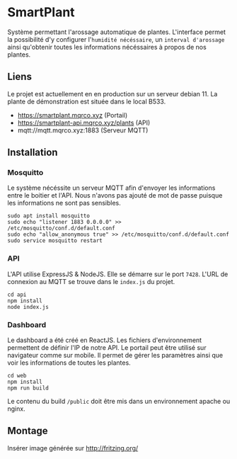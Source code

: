 
# SmartPlant

Système permettant l'arossage automatique de plantes. L'interface permet la possibilité d'y configurer l'`humidité nécéssaire`, un `interval d'arossage` ainsi qu'obtenir toutes les informations nécéssaires à propos de nos plantes.


## Liens

Le projet est actuellement en en production sur un serveur debian 11. La plante de démonstration est située dans le local B533.

- https://smartplant.mqrco.xyz (Portail)
- https://smartplant-api.mqrco.xyz/plants (API)
- mqtt://mqtt.mqrco.xyz:1883 (Serveur MQTT)

## Installation

### Mosquitto
Le système nécéssite un serveur MQTT afin d'envoyer les informations entre le boitier et l'API. Nous n'avons pas ajouté de mot de passe puisque les informations ne sont pas sensibles.

```
sudo apt install mosquitto
sudo echo "listener 1883 0.0.0.0" >> /etc/mosquitto/conf.d/default.conf
sudo echo "allow_anonymous true" >> /etc/mosquitto/conf.d/default.conf
sudo service mosquitto restart
````

### API
L'API utilise ExpressJS & NodeJS. Elle se démarre sur le port `7428`. L'URL de connexion au MQTT se trouve dans le `index.js` du projet.

```
cd api
npm install
node index.js
```

### Dashboard
Le dashboard a été créé en ReactJS. Les fichiers d'environnement permettent de définir l'IP de notre API. Le portail peut être utilisé sur navigateur comme sur mobile. Il permet de gérer les paramètres ainsi que voir les informations de toutes les plantes.

```
cd web
npm install
npm run build
```
Le contenu du build `/public` doit être mis dans un environnement apache ou nginx. 

## Montage

Insérer image générée sur http://fritzing.org/

